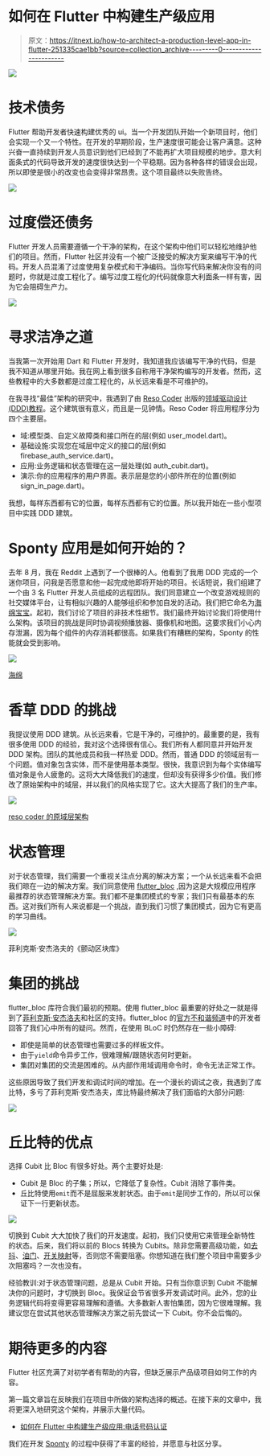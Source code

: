 # 如何在 Flutter 中构建生产级应用

> 原文：<https://itnext.io/how-to-architect-a-production-level-app-in-flutter-251335cae1bb?source=collection_archive---------0----------------------->

![](img/b53084fffa688fdf13a971a9afc10637.png)

# 技术债务

Flutter 帮助开发者快速构建优秀的 ui。当一个开发团队开始一个新项目时，他们会实现一个又一个特性。在开发的早期阶段，生产速度很可能会让客户满意。这种兴奋一直持续到开发人员意识到他们已经到了不能再扩大项目规模的地步。意大利面条式的代码导致开发的速度很快达到一个平稳期。因为各种各样的错误会出现，所以即使是很小的改变也会变得非常昂贵。这个项目最终以失败告终。

![](img/d2fc61b6436d8cf8989815705062c682.png)

# 过度偿还债务

Flutter 开发人员需要遵循一个干净的架构，在这个架构中他们可以轻松地维护他们的项目。然而，Flutter 社区并没有一个被广泛接受的解决方案来编写干净的代码。开发人员混淆了过度使用复杂模式和干净编码。当你写代码来解决你没有的问题时，你就是过度工程化了。编写过度工程化的代码就像意大利面条一样有害，因为它会阻碍生产力。

![](img/e0ff7085041ddf311ba020ca9488aef0.png)

# 寻求洁净之道

当我第一次开始用 Dart 和 Flutter 开发时，我知道我应该编写干净的代码，但是我不知道从哪里开始。我在网上看到很多自称用干净架构编写的开发者。然而，这些教程中的大多数都是过度工程化的，从长远来看是不可维护的。

在我寻找“最佳”架构的研究中，我遇到了由 [Reso Coder](https://www.youtube.com/channel/UCSIvrn68cUk8CS8MbtBmBkA) 出版的[领域驱动设计(DDD)教程](https://www.youtube.com/watch?v=RMiN59x3uH0&list=PLB6lc7nQ1n4iS5p-IezFFgqP6YvAJy84U)。这个建筑很有意义，而且是一见钟情。Reso Coder 将应用程序分为四个主要层。

*   域:模型类、自定义故障类和接口所在的层(例如 user_model.dart)。
*   基础设施:实现您在域层中定义的接口的层(例如 firebase_auth_service.dart)。
*   应用:业务逻辑和状态管理在这一层处理(如 auth_cubit.dart)。
*   演示:你的应用程序的用户界面。表示层是您的小部件所在的位置(例如 sign_in_page.dart)。

我想，每样东西都有它的位置，每样东西都有它的位置。所以我开始在一些小型项目中实践 DDD 建筑。

# Sponty 应用是如何开始的？

去年 8 月，我在 Reddit 上遇到了一个很棒的人。他看到了我用 DDD 完成的一个迷你项目，问我是否愿意和他一起完成他即将开始的项目。长话短说，我们组建了一个由 3 名 Flutter 开发人员组成的远程团队。我们同意建立一个改变游戏规则的社交媒体平台，让有相似兴趣的人能够组织和参加自发的活动。我们把它命名为[海绵宝宝](https://sponty.app/#/)。起初，我们讨论了项目的非技术性细节。我们最终开始讨论我们将使用什么架构。该项目的挑战是同时协调视频播放器、摄像机和地图。这要求我们小心内存泄漏，因为每个组件的内存消耗都很高。如果我们有糟糕的架构，Sponty 的性能就会受到影响。

![](img/14caf223d4390cdf5cd7736341063fbd.png)

[海绵](https://sponty.app/#/)

# 香草 DDD 的挑战

我提议使用 DDD 建筑。从长远来看，它是干净的，可维护的。最重要的是，我有很多使用 DDD 的经验，我对这个选择很有信心。我们所有人都同意并开始开发 DDD 架构。团队的其他成员和我一样热爱 DDD。然而，普通 DDD 的领域层有一个问题。值对象包含实体，而不是使用基本类型。很快，我意识到为每个实体编写值对象是令人疲惫的。这将大大降低我们的速度，但却没有获得多少价值。我们修改了原始架构中的域层，并以我们的风格实现了它。这大大提高了我们的生产率。

![](img/9b5b665924a0ce486bd60701dc9a493c.png)

[reso coder 的原域层架构](https://resocoder.com/2020/03/09/flutter-firebase-ddd-course-1-domain-driven-design-principles/)

# 状态管理

对于状态管理，我们需要一个重视关注点分离的解决方案；一个从长远来看不会把我们晾在一边的解决方案。我们同意使用 [flutter_bloc](https://pub.dev/packages/flutter_bloc) ,因为这是大规模应用程序最推荐的状态管理解决方案。我们都不是集团模式的专家；我们只有最基本的东西。这对我们所有人来说都是一个挑战，直到我们习惯了集团模式，因为它有更高的学习曲线。

![](img/418d925ecde18240a5321baf5632da05.png)

菲利克斯·安杰洛夫的《颤动区块库》

# 集团的挑战

flutter_bloc 库符合我们最初的预期。使用 flutter_bloc 最重要的好处之一就是得到了[菲利克斯·安杰洛夫](https://medium.com/u/bd78eebef416?source=post_page-----251335cae1bb--------------------------------)和社区的支持。flutter_bloc 的[官方不和谐频道](https://discord.com/invite/Hc5KD3g)中的开发者回答了我们心中所有的疑问。然而，在使用 BLoC 时仍然存在一些小障碍:

*   即使是简单的状态管理也需要过多的样板文件。
*   由于`yield`命令异步工作，很难理解/跟随状态何时更新。
*   集团对集团的交流是困难的。从内部作用域调用命令时，命令无法正常工作。

这些原因导致了我们开发和调试时间的增加。在一个漫长的调试之夜，我遇到了库比特，多亏了菲利克斯·安杰洛夫，库比特最终解决了我们面临的大部分问题:

![](img/59fe6fd51bea08a1ac5a1f585256dbed.png)

# 丘比特的优点

选择 Cubit 比 Bloc 有很多好处。两个主要好处是:

*   Cubit 是 Bloc 的子集；所以，它降低了复杂性。Cubit 消除了事件类。
*   丘比特使用`emit`而不是屈服来发射状态。由于`emit`是同步工作的，所以可以保证下一行更新状态。

![](img/2a9d2f0c9368b4fa1fc27e0badb13f39.png)

切换到 Cubit 大大加快了我们的开发速度。起初，我们只使用它来管理全新特性的状态。后来，我们将以前的 Blocs 转换为 Cubits。除非您需要高级功能，如[去抖](https://stackoverflow.com/questions/25991367/difference-between-throttling-and-debouncing-a-function)、[油门](https://stackoverflow.com/questions/25991367/difference-between-throttling-and-debouncing-a-function)、[开关映射](https://www.woolha.com/tutorials/rxdart-using-map-operators-examples)等，否则您不需要阻塞。你想知道在我们整个项目中需要多少次阻塞吗？一次也没有。

经验教训:对于状态管理问题，总是从 Cubit 开始。只有当你意识到 Cubit 不能解决你的问题时，才切换到 Bloc。我保证会节省很多开发调试时间。此外，您的业务逻辑代码将变得更容易理解和遵循。大多数新人害怕集团，因为它很难理解。我建议您在尝试其他状态管理解决方案之前先尝试一下 Cubit。你不会后悔的。

# 期待更多的内容

Flutter 社区充满了对初学者有帮助的内容，但缺乏展示产品级项目如何工作的内容。

第一篇文章旨在反映我们在项目中所做的架构选择的概述。在接下来的文章中，我将更深入地研究这个架构，并展示大量代码。

*   [如何在 Flutter 中构建生产级应用:电话号码认证](/how-to-architect-a-production-level-app-in-flutter-phone-number-sign-in-263628e1872c)

我们在开发 [Sponty](https://sponty.app/#/) 的过程中获得了丰富的经验，并愿意与社区分享。